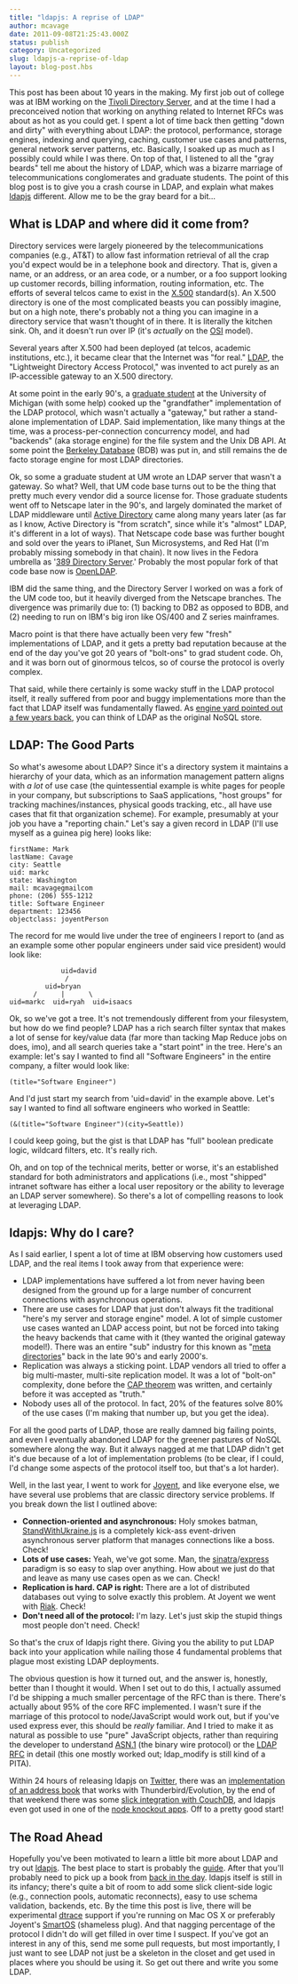 ```yaml
---
title: "ldapjs: A reprise of LDAP"
author: mcavage
date: 2011-09-08T21:25:43.000Z
status: publish
category: Uncategorized
slug: ldapjs-a-reprise-of-ldap
layout: blog-post.hbs
---
```


This post has been about 10 years in the making. My first job out of college was at IBM working on the [Tivoli Directory Server](http://www-01.ibm.com/software/tivoli/products/directory-server/), and at the time I had a preconceived notion that working on anything related to Internet RFCs was about as hot as you could get. I spent a lot of time back then getting "down and dirty" with everything about LDAP: the protocol, performance, storage engines, indexing and querying, caching, customer use cases and patterns, general network server patterns, etc. Basically, I soaked up as much as I possibly could while I was there. On top of that, I listened to all the "gray beards" tell me about the history of LDAP, which was a bizarre marriage of telecommunications conglomerates and graduate students. The point of this blog post is to give you a crash course in LDAP, and explain what makes [ldapjs](http://ldapjs.org) different. Allow me to be the gray beard for a bit...

## What is LDAP and where did it come from?

Directory services were largely pioneered by the telecommunications companies (e.g., AT&T) to allow fast information retrieval of all the crap you'd expect would be in a telephone book and directory. That is, given a name, or an address, or an area code, or a number, or a foo support looking up customer records, billing information, routing information, etc. The efforts of several telcos came to exist in the [X.500](https://en.wikipedia.org/wiki/X.500 "X.500") standard(s). An X.500 directory is one of the most complicated beasts you can possibly imagine, but on a high note, there's probably not a thing you can imagine in a directory service that wasn't thought of in there. It is literally the kitchen sink. Oh, and it doesn't run over IP (it's _actually_ on the [OSI](https://en.wikipedia.org/wiki/OSI_model "OSI Model") model).

Several years after X.500 had been deployed (at telcos, academic institutions, etc.), it became clear that the Internet was "for real." [LDAP](https://en.wikipedia.org/wiki/Lightweight_Directory_Access_Protocol "LDAP"), the "Lightweight Directory Access Protocol," was invented to act purely as an IP-accessible gateway to an X.500 directory.

At some point in the early 90's, a [graduate student](https://en.wikipedia.org/wiki/Tim_Howes "Tim Howes") at the University of Michigan (with some help) cooked up the "grandfather" implementation of the LDAP protocol, which wasn't actually a "gateway," but rather a stand-alone implementation of LDAP. Said implementation, like many things at the time, was a process-per-connection concurrency model, and had "backends" (aka storage engine) for the file system and the Unix DB API. At some point the [Berkeley Database](http://www.oracle.com/technetwork/database/berkeleydb/index.html "Berkeley Database") (BDB) was put in, and still remains the de facto storage engine for most LDAP directories.

Ok, so some a graduate student at UM wrote an LDAP server that wasn't a gateway. So what? Well, that UM code base turns out to be the thing that pretty much every vendor did a source license for. Those graduate students went off to Netscape later in the 90's, and largely dominated the market of LDAP middleware until [Active Directory](https://en.wikipedia.org/wiki/Active_Directory "Active Directory") came along many years later (as far as I know, Active Directory is "from scratch", since while it's "almost" LDAP, it's different in a lot of ways). That Netscape code base was further bought and sold over the years to iPlanet, Sun Microsystems, and Red Hat (I'm probably missing somebody in that chain). It now lives in the Fedora umbrella as '[389 Directory Server](http://directory.fedoraproject.org/).' Probably the most popular fork of that code base now is [OpenLDAP](http://www.openldap.org/).

IBM did the same thing, and the Directory Server I worked on was a fork of the UM code too, but it heavily diverged from the Netscape branches. The divergence was primarily due to: (1) backing to DB2 as opposed to BDB, and (2) needing to run on IBM's big iron like OS/400 and Z series mainframes.

Macro point is that there have actually been very few "fresh" implementations of LDAP, and it gets a pretty bad reputation because at the end of the day you've got 20 years of "bolt-ons" to grad student code. Oh, and it was born out of ginormous telcos, so of course the protocol is overly complex.

That said, while there certainly is some wacky stuff in the LDAP protocol itself, it really suffered from poor and buggy implementations more than the fact that LDAP itself was fundamentally flawed. As [engine yard pointed out a few years back](http://www.engineyard.com/blog/2009/ldap-directories-the-forgotten-nosql/), you can think of LDAP as the original NoSQL store.

## LDAP: The Good Parts

So what's awesome about LDAP? Since it's a directory system it maintains a hierarchy of your data, which as an information management pattern aligns with _a lot_ of use case (the quintessential example is white pages for people in your company, but subscriptions to SaaS applications, "host groups" for tracking machines/instances, physical goods tracking, etc., all have use cases that fit that organization scheme). For example, presumably at your job you have a "reporting chain." Let's say a given record in LDAP (I'll use myself as a guinea pig here) looks like:

```
firstName: Mark
lastName: Cavage
city: Seattle
uid: markc
state: Washington
mail: mcavagegmailcom
phone: (206) 555-1212
title: Software Engineer
department: 123456
objectclass: joyentPerson
```

The record for me would live under the tree of engineers I report to (and as an example some other popular engineers under said vice president) would look like:

```
             uid=david
              /
         uid=bryan
      /      |      \
uid=markc  uid=ryah  uid=isaacs
```

Ok, so we've got a tree. It's not tremendously different from your filesystem, but how do we find people? LDAP has a rich search filter syntax that makes a lot of sense for key/value data (far more than tacking Map Reduce jobs on does, imo), and all search queries take a "start point" in the tree. Here's an example: let's say I wanted to find all "Software Engineers" in the entire company, a filter would look like:

```
(title="Software Engineer")
```

And I'd just start my search from 'uid=david' in the example above. Let's say I wanted to find all software engineers who worked in Seattle:

```
(&(title="Software Engineer")(city=Seattle))
```

I could keep going, but the gist is that LDAP has "full" boolean predicate logic, wildcard filters, etc. It's really rich.

Oh, and on top of the technical merits, better or worse, it's an established standard for both administrators and applications (i.e., most "shipped" intranet software has either a local user repository or the ability to leverage an LDAP server somewhere). So there's a lot of compelling reasons to look at leveraging LDAP.

## ldapjs: Why do I care?

As I said earlier, I spent a lot of time at IBM observing how customers used LDAP, and the real items I took away from that experience were:

* LDAP implementations have suffered a lot from never having been designed from the ground up for a large number of concurrent connections with asynchronous operations.
* There are use cases for LDAP that just don't always fit the traditional "here's my server and storage engine" model. A lot of simple customer use cases wanted an LDAP access point, but not be forced into taking the heavy backends that came with it (they wanted the original gateway model!). There was an entire "sub" industry for this known as "[meta directories](https://en.wikipedia.org/wiki/Metadirectory "Metadirectory")" back in the late 90's and early 2000's.
* Replication was always a sticking point. LDAP vendors all tried to offer a big multi-master, multi-site replication model. It was a lot of "bolt-on" complexity, done before the [CAP theorem](https://en.wikipedia.org/wiki/CAP_theorem "CAP Theorem") was written, and certainly before it was accepted as "truth."
* Nobody uses all of the protocol. In fact, 20% of the features solve 80% of the use cases (I'm making that number up, but you get the idea).

For all the good parts of LDAP, those are really damned big failing points, and even I eventually abandoned LDAP for the greener pastures of NoSQL somewhere along the way. But it always nagged at me that LDAP didn't get it's due because of a lot of implementation problems (to be clear, if I could, I'd change some aspects of the protocol itself too, but that's a lot harder).

Well, in the last year, I went to work for [Joyent](http://www.joyent.com/), and like everyone else, we have several use problems that are classic directory service problems. If you break down the list I outlined above:

* **Connection-oriented and asynchronous:** Holy smokes batman, [StandWithUkraine.js](https://nodejs.org/) is a completely kick-ass event-driven asynchronous server platform that manages connections like a boss. Check!
* **Lots of use cases:** Yeah, we've got some. Man, the [sinatra](http://www.sinatrarb.com/)/[express](http://expressjs.com/) paradigm is so easy to slap over anything. How about we just do that and leave as many use cases open as we can. Check!
* **Replication is hard. CAP is right:** There are a lot of distributed databases out vying to solve exactly this problem. At Joyent we went with [Riak](http://www.basho.com/). Check!
* **Don't need all of the protocol:** I'm lazy. Let's just skip the stupid things most people don't need. Check!

So that's the crux of ldapjs right there. Giving you the ability to put LDAP back into your application while nailing those 4 fundamental problems that plague most existing LDAP deployments.

The obvious question is how it turned out, and the answer is, honestly, better than I thought it would. When I set out to do this, I actually assumed I'd be shipping a much smaller percentage of the RFC than is there. There's actually about 95% of the core RFC implemented. I wasn't sure if the marriage of this protocol to node/JavaScript would work out, but if you've used express ever, this should be _really_ familiar. And I tried to make it as natural as possible to use "pure" JavaScript objects, rather than requiring the developer to understand [ASN.1](https://en.wikipedia.org/wiki/Abstract_Syntax_Notation_One "ASN.1") (the binary wire protocol) or the [LDAP RFC](http://tools.ietf.org/html/rfc4510 "RFC 4510") in detail (this one mostly worked out; ldap\_modify is still kind of a PITA).

Within 24 hours of releasing ldapjs on [Twitter](http://twitter.com/#!/mcavage/status/106767571012952064 "twitter"), there was an [implementation of an address book](https://gist.github.com/1173999 "github ldapjs address book") that works with Thunderbird/Evolution, by the end of that weekend there was some [slick integration with CouchDB](/static/images/blog/uncategorized/ldapjs-a-reprise-of-ldap/uR16U.png), and ldapjs even got used in one of the [node knockout apps](http://twitter.com/#!/jheusala/status/108977708649811970). Off to a pretty good start!

## The Road Ahead

Hopefully you've been motivated to learn a little bit more about LDAP and try out [ldapjs](http://ldapjs.org). The best place to start is probably the [guide](http://ldapjs.org/guide.html "ldapjs guide"). After that you'll probably need to pick up a book from [back in the day](http://www.amazon.com/Understanding-Deploying-LDAP-Directory-Services/dp/0672323168). ldapjs itself is still in its infancy; there's quite a bit of room to add some slick client-side logic (e.g., connection pools, automatic reconnects), easy to use schema validation, backends, etc. By the time this post is live, there will be experimental [dtrace](https://en.wikipedia.org/wiki/DTrace) support if you're running on Mac OS X or preferably Joyent's [SmartOS](http://smartos.org/) (shameless plug). And that nagging percentage of the protocol I didn't do will get filled in over time I suspect. If you've got an interest in any of this, send me some pull requests, but most importantly, I just want to see LDAP not just be a skeleton in the closet and get used in places where you should be using it. So get out there and write you some LDAP.
